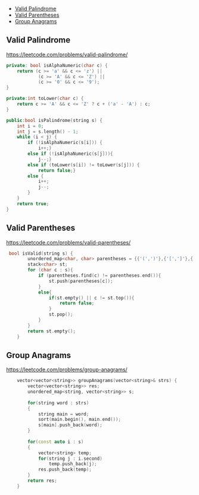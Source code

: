 + [Valid Palindrome](#valid-palindrome)
+ [Valid Parentheses](#valid-parentheses)
+ [Group Anagrams](#group-anagrams)

## Valid Palindrome

https://leetcode.com/problems/valid-palindrome/

```cpp
private: bool isAlphaNumeric(char c) {
    return (c >= 'a' && c <= 'z') ||
            (c >= 'A' && c <= 'Z') ||
            (c >= '0' && c <= '9');
}

private:int toLower(char c) {
    return c >= 'A' && c <= 'Z' ? c + ('a' - 'A') : c;
}

public:bool isPalindrome(string s) {
    int i = 0;
    int j = s.length() - 1;
    while (i < j) {
        if (!isAlphaNumeric(s[i])) {
            i++;}
        else if (!isAlphaNumeric(s[j])){
            j--;}
        else if (toLower(s[i]) != toLower(s[j])) {
            return false;}
        else {
            i++;
            j--;
        }
    }
    return true;
}
```

## Valid Parentheses

https://leetcode.com/problems/valid-parentheses/

```cpp
 bool isValid(string s) {
        unordered_map<char, char> parentheses = {{'(',')'},{'[',']'},{'{','}'}};
        stack<char> st;
        for (char c : s){
            if (parentheses.find(c) != parentheses.end()){
                st.push(parentheses[c]);
            }
            else{
                if(st.empty() || c != st.top()){
                    return false;
                }
                st.pop();
            }
        }
        return st.empty();
    } 
```

## Group Anagrams

https://leetcode.com/problems/group-anagrams/

```cpp
    vector<vector<string>> groupAnagrams(vector<string>& strs) {
        vector<vector<string>> res;
        unordered_map<string, vector<string>> s;
        
        for(string word : strs)
        {
            string main = word;
            sort(main.begin(), main.end());
            s[main].push_back(word);
        }
        
        for(const auto i : s)
        {
            vector<string> temp;
            for(string j : i.second)
                temp.push_back(j);
            res.push_back(temp);
        }
        return res;  
    }
```
